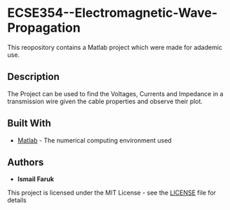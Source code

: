 # ECSE354--Electromagnetic-Wave-Propagation

This reopository contains a Matlab project which were made for adademic use.

## Description

The Project can be used to find the Voltages, Currents and Impedance in a transmission wire given the cable properties and observe their plot.

## Built With

* [Matlab](http://matlabacademy.mathworks.com/) - The numerical computing environment used

## Authors

* **Ismail Faruk**

This project is licensed under the MIT License - see the [LICENSE](LICENSE) file for details
